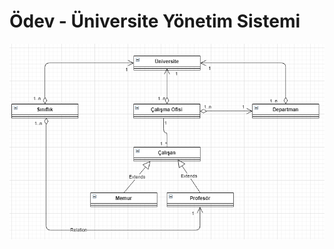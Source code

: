 # Ödev - Üniversite Yönetim Sistemi

![RESIM](https://github.com/ibrahimbas8/OOP_UML_Java_Backend/blob/main/homeworkUniversiteYonetimSistemi.png)
